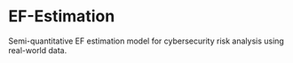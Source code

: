 # EF-Estimation
Semi-quantitative EF estimation model for cybersecurity risk analysis using real-world data.

